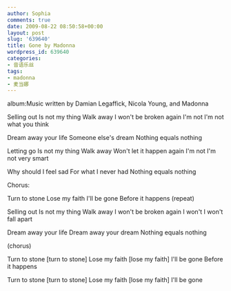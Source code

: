 ```yaml
---
author: Sophia
comments: true
date: 2009-08-22 08:50:58+00:00
layout: post
slug: '639640'
title: Gone by Madonna
wordpress_id: 639640
categories:
- 音语乐丝
tags:
- madonna
- 麦当娜
---
```


album:Music
written by Damian Legaffick, Nicola Young, and Madonna

Selling out
Is not my thing
Walk away
I won't be broken again
I'm not
I'm not what you think

Dream away your life
Someone else's dream
Nothing equals nothing

Letting go
Is not my thing
Walk away
Won't let it happen again
I'm not
I'm not very smart

Why should I feel sad
For what I never had
Nothing equals nothing

Chorus:

Turn to stone
Lose my faith
I'll be gone
Before it happens
(repeat)

Selling out
Is not my thing
Walk away
I won't be broken again
I won't
I won't fall apart

Dream away your life
Dream away your dream
Nothing equals nothing

(chorus)

Turn to stone [turn to stone]
Lose my faith [lose my faith]
I'll be gone
Before it happens

Turn to stone [turn to stone]
Lose my faith [lose my faith]
I'll be gone
